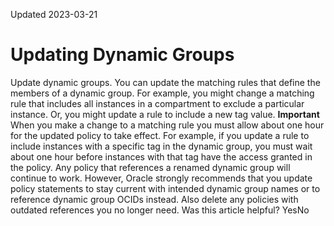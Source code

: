 Updated 2023-03-21
# Updating Dynamic Groups
Update dynamic groups.
You can update the matching rules that define the members of a dynamic group. For example, you might change a matching rule that includes all instances in a compartment to exclude a particular instance. Or, you might update a rule to include a new tag value.
**Important**
When you make a change to a matching rule you must allow about one hour for the updated policy to take effect. For example, if you update a rule to include instances with a specific tag in the dynamic group, you must wait about one hour before instances with that tag have the access granted in the policy.
Any policy that references a renamed dynamic group will continue to work. However, Oracle strongly recommends that you update policy statements to stay current with intended dynamic group names or to reference dynamic group OCIDs instead. Also delete any policies with outdated references you no longer need.
Was this article helpful?
YesNo

